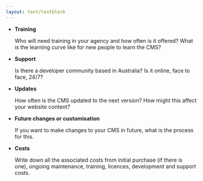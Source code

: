 ```yaml
---
layout: text/textblock
---
```


- **Training** 

    Who will need training in your agency and how often is it offered? What is the learning curve like for new people to learn the CMS?
- **Support** 

    Is there a developer community based in Australia? Is it online, face to face, 24/7?
- **Updates** 

    How often is the CMS updated to the next version? How might this affect your website content?
- **Future changes or customisation** 

    If you want to make changes to your CMS in future, what is the process for this.
- **Costs** 

    Write down all the associated costs from initial purchase (if there is one), ongoing maintenance, training, licences, development and support costs.
